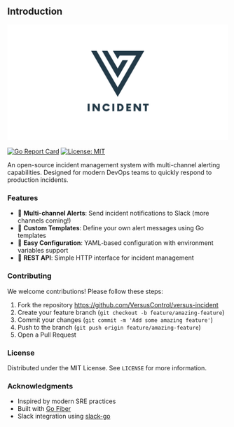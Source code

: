 ## Introduction

![Versus Incident](docs/images/versus-incident-l.png)

[![Go Report Card](https://goreportcard.com/badge/github.com/yourusername/versus)](https://goreportcard.com/report/github.com/yourusername/versus)
[![License: MIT](https://img.shields.io/badge/License-MIT-yellow.svg)](https://opensource.org/licenses/MIT)

An open-source incident management system with multi-channel alerting capabilities. Designed for modern DevOps teams to quickly respond to production incidents.

### Features

- 🚨 **Multi-channel Alerts**: Send incident notifications to Slack (more channels coming!)
- 📝 **Custom Templates**: Define your own alert messages using Go templates
- 🔧 **Easy Configuration**: YAML-based configuration with environment variables support
- 📡 **REST API**: Simple HTTP interface for incident management

### Contributing

We welcome contributions! Please follow these steps:

1. Fork the repository https://github.com/VersusControl/versus-incident
2. Create your feature branch (`git checkout -b feature/amazing-feature`)
3. Commit your changes (`git commit -m 'Add some amazing feature'`)
4. Push to the branch (`git push origin feature/amazing-feature`)
5. Open a Pull Request

### License

Distributed under the MIT License. See `LICENSE` for more information.

### Acknowledgments

- Inspired by modern SRE practices
- Built with [Go Fiber](https://gofiber.io/)
- Slack integration using [slack-go](https://github.com/slack-go/slack)